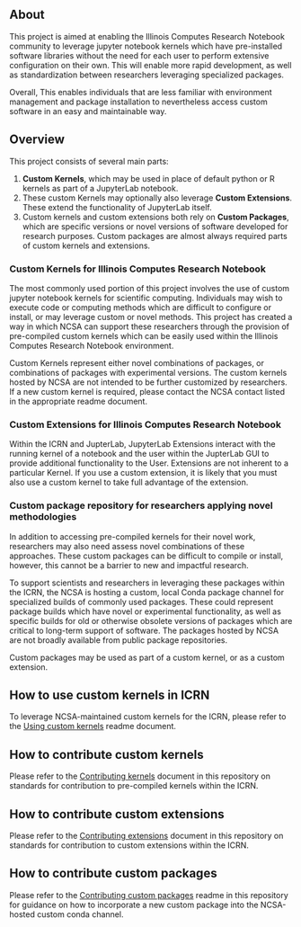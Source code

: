 ## About
This project is aimed at enabling the 
Illinois Computes Research Notebook community to leverage jupyter notebook kernels which have pre-installed software libraries without the need for each user to perform extensive configuration on their own. This will enable more rapid development, as well as standardization between researchers leveraging specialized packages.

Overall, This enables individuals that are less familiar with environment 
management and package installation to nevertheless access custom software in an easy and maintainable way.

## Overview
This project consists of several main parts:
1. **Custom Kernels**, which may be used in place of default python or R kernels as part of a JupyterLab notebook.
2. These custom Kernels may optionally also leverage **Custom Extensions**. These extend the functionality of JupyterLab itself.
3. Custom kernels and custom extensions both rely on **Custom Packages**, which are specific versions or novel versions of software developed for research purposes. Custom packages are almost always required parts of custom kernels and extensions.

### Custom Kernels for Illinois Computes Research Notebook
The most commonly used portion of this project involves the use of custom jupyter notebook kernels for scientific computing.
Individuals may wish to execute code or computing methods which are difficult to configure or install, or may leverage custom 
or novel methods. This project has created a way in which NCSA can support these researchers through the provision of pre-compiled
custom kernels which can be easily used within the Illinois Computes Research Notebook environment.

Custom Kernels represent either novel combinations of packages, or combinations of packages with experimental versions. 
The custom kernels hosted by NCSA are not intended to be further customized by researchers. If a new custom kernel is required,
please contact the NCSA contact listed in the appropriate readme document.

### Custom Extensions for Illinois Computes Research Notebook
Within the ICRN and JupterLab, JupyterLab Extensions interact with the running kernel of a notebook and the user within the JupterLab GUI to provide additional functionality to the User. 
Extensions are not inherent to a particular Kernel. If you use a custom extension, it is likely that you must also use a custom kernel to take full advantage of the extension. 

### Custom package repository for researchers applying novel methodologies
In addition to accessing pre-compiled kernels for their novel work, researchers may also need assess novel combinations of these approaches.
These custom packages can be difficult to compile or install, however, this cannot be a barrier to new and impactful research.

To support scientists and researchers in leveraging these packages within the ICRN, the NCSA is hosting a custom, local Conda package channel for specialized builds of commonly used packages. These could represent package builds which have novel or experimental functionality, as well as specific builds for old or otherwise obsolete versions of packages which are critical to long-term support of software.
The packages hosted by NCSA are not broadly available from public package repositories.

Custom packages may be used as part of a custom kernel, or as a custom extension.

## How to use custom kernels in ICRN
To leverage NCSA-maintained custom kernels for the ICRN, please refer to the [Using custom kernels](./Using_custom_kernels.md) readme document. 

## How to contribute custom kernels 
Please refer to the [Contributing kernels](./Contributing_kernels.md) document in this repository on standards for contribution to 
pre-compiled kernels within the ICRN.

## How to contribute custom extensions
Please refer to the [Contributing extensions](./Contributing_extensions.md) document in this repository on standards for contribution to 
custom extensions within the ICRN.

## How to contribute custom packages
Please refer to the [Contributing custom packages](./Contributing_custom_packages.md) readme in this repository for guidance on how to incorporate a new custom package into the NCSA-hosted custom conda channel.

